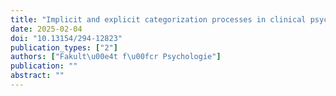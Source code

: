```yaml
---
title: "Implicit and explicit categorization processes in clinical psychology"
date: 2025-02-04
doi: "10.13154/294-12823"
publication_types: ["2"]
authors: ["Fakult\u00e4t f\u00fcr Psychologie"]
publication: ""
abstract: ""
---
```

